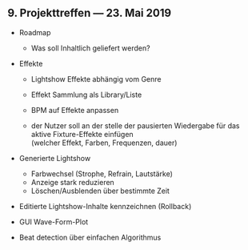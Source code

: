 ## 9. Projekttreffen — 23. Mai 2019

* Roadmap
  * Was soll Inhaltlich geliefert werden?

* Effekte
  * Lightshow Effekte abhängig vom Genre
  * Effekt Sammlung als Library/Liste
  * BPM auf Effekte anpassen
   
  * der Nutzer soll an der stelle der pausierten Wiedergabe für das aktive Fixture-Effekte einfügen<br>(welcher Effekt, Farben, Frequenzen, dauer)

* Generierte Lightshow
  * Farbwechsel (Strophe, Refrain, Lautstärke)
  * Anzeige stark reduzieren
  * Löschen/Ausblenden über bestimmte Zeit

* Editierte Lightshow-Inhalte kennzeichnen (Rollback)

* GUI Wave-Form-Plot

* Beat detection über einfachen Algorithmus